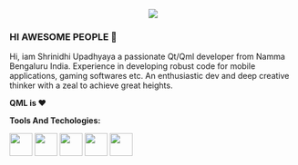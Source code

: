 
<p align="center"> <img src="https://user-images.githubusercontent.com/8769408/117584288-bf86f380-b129-11eb-8b9e-2e1d6d6d56c3.gif"</p>

### HI AWESOME PEOPLE 👋


Hi, iam Shrinidhi Upadhyaya a passionate Qt/Qml developer from Namma Bengaluru India. Experience in developing robust code for mobile applications, gaming softwares etc. An enthusiastic dev and deep creative thinker with a zeal to achieve great heights.

**QML is ❤️**

**Tools And Techologies:**
<p align="left">
<img src=https://user-images.githubusercontent.com/8769408/117580060-99565900-b113-11eb-929c-7ed800149977.png height="40" width ="40">
<img src=https://user-images.githubusercontent.com/8769408/117580061-9bb8b300-b113-11eb-9e71-49623254be61.png height="40" width ="40">
<img src=https://user-images.githubusercontent.com/8769408/117580064-9ce9e000-b113-11eb-8c1f-ce38ccd2b161.png height="40" width ="40">
<img src=https://user-images.githubusercontent.com/8769408/117580065-9e1b0d00-b113-11eb-8328-52c6306d6db1.png height="40" width ="40">
<img src=https://user-images.githubusercontent.com/8769408/117580067-9f4c3a00-b113-11eb-98eb-e4a105a4558a.png height="40" width ="40">
</p>

<!--
**ShrinidhiUpadhyaya/ShrinidhiUpadhyaya** is a ✨ _special_ ✨ repository because its `README.md` (this file) appears on your GitHub profile.

Here are some ideas to get you started:

- 🔭 I’m currently working on ...
- 🌱 I’m currently learning ...
- 👯 I’m looking to collaborate on ...
- 🤔 I’m looking for help with ...
- 💬 Ask me about ...
- 📫 How to reach me: ...
- 😄 Pronouns: ...
- ⚡ Fun fact: ...
-->
